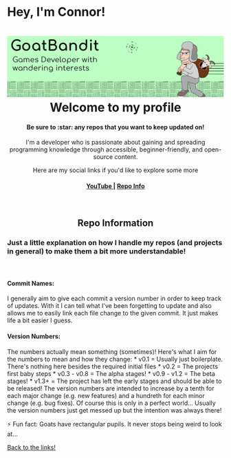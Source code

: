 # Hey, I'm Connor!

<h1 align="center">
    <a name="logo">
        <img src = "https://github.com/GoatBandit/GoatBandit/blob/main/Banner.jpg">
    </a>
    <br>
    Welcome to my profile
</h1>
<h4 align="center">Be sure to :star: any repos that you want to keep updated on!</h4>

<p align="center">I'm a developer who is passionate about gaining and spreading programming knowledge through accessible, beginner-friendly, and open-source content.</p>
<p align="center">Here are my social links if you'd like to explore some more</p>
<div align="center"><a name="linkTree"></a>
    <h4>
        <!-- <a href ="goatbandit.github.io">
            Website
        </a>
        <span> | </span> -->
        <a href="https://www.youtube.com/channel/UCEcNhAMBgekiRioySFLnINA">
            YouTube
        </a>
        <span> | </span>
        <!-- <a href="">
            Follow Me
        </a>
        <span> | </span> -->
        <!-- <a href="">
            Releases
        </a>
        <span> | </span> -->
        <a href="https://github.com/GoatBandit#repoInfo">
            Repo Info
        </a>
    </h4>
</div>

<br>

<div><a name="repoInfo"></a>
    <h2 align="center">Repo Information</h2>
    <h3>Just a little explanation on how I handle my repos (and projects in general) to make them a bit more understandable!</p>
    <br>
    <h4>Commit Names:</h4>
    I generally aim to give each commit a version number in order to keep track of updates. With it I can tell what I've been forgetting to update and also allows me to easily link each file change to the given commit. It just makes life a bit easier I guess.
    <h4>Version Numbers:</h4>
    The numbers actually mean something (sometimes)! Here's what I aim for the numbers to mean and how they change:
    * v0.1 = Usually just boilerplate. There's nothing here besides the required initial files
    * v0.2 = The projects first baby steps
    * v0.3 - v0.8 = The alpha stages! 
    * v0.9 - v1.2 = The beta stages! 
    * v1.3+ = The project has left the early stages and should be able to be released!
    The version numbers are intended to increase by a tenth for each major change (e.g. new features) and a hundreth for each minor change (e.g. bug fixes).
    Of course this is only in a perfect world... Usually the version numbers just get messed up but the intention was always there!
</div>

⚡ Fun fact: Goats have rectangular pupils. It never stops being weird to look at...

<a href="https://github.com/GoatBandit#linkTree">Back to the links!</a>

<!--

Here are some ideas to get you started:

- 🔭 I’m currently working on ...
- 🌱 I’m currently learning ...
- 👯 I’m looking to collaborate on ...
- 🤔 I’m looking for help with ...
- 💬 Ask me about ...
- 📫 How to reach me: ...
- 😄 Pronouns: ...
- ⚡ Fun fact: ...
-->
